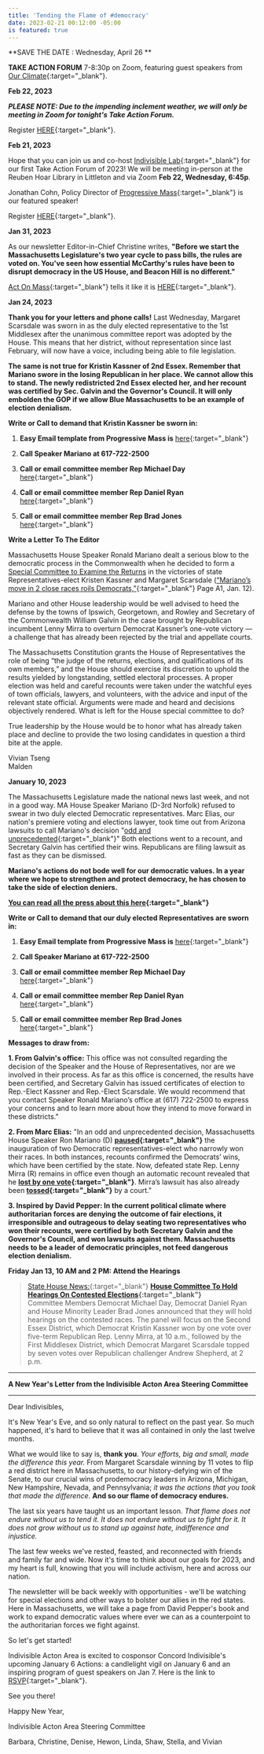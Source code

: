 ```yaml
---
title: 'Tending the Flame of #democracy'
date: 2023-02-21 00:12:00 -05:00
is featured: true
---
```


**SAVE THE DATE : Wednesday, April 26 **

**TAKE ACTION FORUM**
7-8:30p on Zoom, featuring guest speakers from [Our Climate](https://ourclimate.us){:target="_blank"}.

**Feb 22, 2023**

***PLEASE NOTE: Due to the impending inclement weather, we will only be meeting in Zoom for tonight's Take Action Forum.***

Register [HERE](bit.ly/TAFFeb22){:target="_blank"}.

**Feb 21, 2023**

Hope that you can join us and co-host [Indivisible Lab](https://indivisiblelab.org){:target="_blank"} for our first Take Action Forum of 2023!  We will be meeting in-person at the Reuben Hoar Library in Littleton and via Zoom **Feb 22, Wednesday, 6:45p**.

Jonathan Cohn, Policy Director of [Progressive Mass](https://www.progressivemass.com){:target="_blank"} is our featured speaker!

Register [HERE](bit.ly/TAFFeb22){:target="_blank"}.

**Jan 31, 2023**

As our newsletter Editor-in-Chief Christine writes, **"Before we start the Massachusetts Legislature's two year cycle to pass bills, the rules are voted on.  You've seen how essential McCarthy's rules have been to disrupt democracy in the US House, and Beacon Hill is no different."**

[Act On Mass](https://actonmass.org){:target="_blank"} tells it like it is
[HERE](https://docs.google.com/document/d/1ZAUPCxH26-wkgMjrbU7LSvfiJhxw3QLYT6spjyphgho/edit?link_id=1&can_id=5b37021dbc0c923fe37b06811eb9fbb5&source=email-hop-into-the-new-year&email_referrer=email_1798877&email_subject=__the-rules-matter__){:target="_blank"}.

**Jan 24, 2023**

**Thank you for your letters and phone calls!** Last Wednesday, Margaret Scarsdale was sworn in as the duly elected representative to the 1st Middlesex after the unanimous committee report was adopted by the House. This means that her district, without representation since last February, will now have a voice, including being able to file legislation.

**The same is not true for Kristin Kassner of 2nd Essex. Remember that Mariano swore in the losing Republican in her place. We cannot allow this to stand. The newly redistricted 2nd Essex elected her, and her recount was certified by Sec. Galvin and the Governor's Council. It will only embolden the GOP if we allow Blue Massachusetts to be an example of election denialism.**

**Write or Call to demand that Kristin Kassner be sworn in:**

1. **Easy Email template from Progressive Mass is** [here](https://url1005.email.actionnetwork.org/ss/c/P8Elou2Rvc0qoMPEUZrMXcOpy_XqN4R2ZGjoK-5zZnk0CTCdzMxgqSqd7rKusgOE7izkqZQUUfgkn4WAhDlzNDCR1dm-UStY9MvTOETQ5Uppvq3l0huJEnFf2U9iXSG8EK8ocs626aq3GAEsHFPV7VLsowsB7oPQzAZInfwBg-82__fSUFuAZk-YIMtn61HMEhchZGcscvctsj9GqRIfirMAWfPjXmdfxLn8mcjhmnLtUKBiOF3QaQDEzqv0gvm0WuspznCHuuoMxyWILfxyl2BNoxD3it2bt23nS2wTXLI/3t4/sKFrEvnTQ0W1JcTlwM4TAg/h0/8Hha2DC7dL5PKR5s-AslM_HlDFUvgPp9v3UiyIuRUYU){:target="_blank"}

2. **Call Speaker Mariano at 617-722-2500**

3. **Call or email committee member Rep Michael Day** [here](https://url1005.email.actionnetwork.org/ss/c/tTBUZwcBH_2q13Ow12s-jbfYYmdayLnUPGGDfP9fWbDw07UAOti2btln68IrkYR2AF2aqgOuiixJoZldzoi_V33W8s8__7s8LMVuoEmC4zZk3VSON2dcAc2blG6huj-ZP8bqwXpnI00u7PnEvEhNdnDS7zcrZvE6zHIb4GT0d1XIaSz5zAWnYlCSI3C6-P8H0HvIGA4Dzyz9xx4T3GpqkOtUhWFmrvEkmNSLlFmsUowLaHFGnWbZT3RLaCkCybyWGQe3IMOIztdgGrzBxzNNbgrO6GzE3r2L3RBWVwI1X9I2cCM37fCIq7pGUl_eE76W/3t4/sKFrEvnTQ0W1JcTlwM4TAg/h1/SjTeT8T0Jxgxd6hM6Vb0O3IgUmeT3OOOyDU-A3r0r0U){:target="_blank"}

4. **Call or email committee member Rep Daniel Ryan** [here](https://url1005.email.actionnetwork.org/ss/c/tTBUZwcBH_2q13Ow12s-jbfYYmdayLnUPGGDfP9fWbDw07UAOti2btln68IrkYR2x59_03Q74aLnYSHZjugiJ0Nbrd9cKl3k-_wG4ouL_ILIJX5uXnPhnYHX_NLQkhaUv3m52LotcK7Cmb2nvnijb35KDyWj-4CnpUB2bok6EA0m4FDuPBBr4U6mTPZDTWWOE4e-CHfSui4ojR1GPw4G4lISt5AM4wqy97Sr0yj9x4KLzzd60A1BOV8JMKqPMOvxGIBoOmAd_uX3VXGcZ8DSEs5ebTl7jo44VNtYFQF--CqzbEG6mA5PG9pvic2pvO_n/3t4/sKFrEvnTQ0W1JcTlwM4TAg/h2/wOH5efFsf5vggxMH-1UAg1QyKQ23zFnD0S4Sw_dYR_o){:target="_blank"}

5. **Call or email committee member Rep Brad Jones** [here](https://url1005.email.actionnetwork.org/ss/c/tTBUZwcBH_2q13Ow12s-jbfYYmdayLnUPGGDfP9fWbDw07UAOti2btln68IrkYR2WwdwAZolEisTNr6Y2EkOIpvDNdfcX5lhWbWFldPxAqDYGylQaJbutW6A2328Ho-YjbMffPx7CvPWzuJ0ZHKdBtxP03KRQaroIAWSO8_mLCBTBEyeVUvIr9hc-dr8pYNMzH9g-SGB4q2arVl7-CpnOsFo2YrTul_FVfGoX-UrezbjGV_tLKsP-s3T-IhGhr5VS6VWD79kjwxD-e_OMekGY9dsfrb36BgamRW5YMp0hMHhaPBIUr3L_AdMdN5bpdfc/3t4/sKFrEvnTQ0W1JcTlwM4TAg/h3/ubFWIOkmf1csa9FKAERvopAjv8w6ErRVK4Pqx-4Ft68){:target="_blank"}

**Write a Letter To The Editor**

Massachusetts House Speaker Ronald Mariano dealt a serious blow to the democratic process in the Commonwealth when he decided to form a [Special Committee to Examine the Returns](https://www.bostonglobe.com/2023/01/03/metro/mass-house-leaders-say-theyll-delay-swearing-two-democrats-review-legal-issues-raised-by-gop-opponents/?p1=BGSearch_Overlay_Results&p1=Article_Inline_Text_Link) in the victories of state Representatives-elect Kristen Kassner and Margaret Scarsdale ([“Mariano’s move in 2 close races roils Democrats,”](https://www.bostonglobe.com/2023/01/11/metro/no-election-is-safe-amid-rise-election-deniers-house-decision-delay-democrats-swearing-in-touches-nerve-party/?p1=Article_Inline_Text_Link){:target="_blank"} Page A1, Jan. 12).

Mariano and other House leadership would be well advised to heed the defense by the towns of Ipswich, Georgetown, and Rowley and Secretary of the Commonwealth William Galvin in the case brought by Republican incumbent Lenny Mirra to overturn Democrat Kassner’s one-vote victory — a challenge that has already been rejected by the trial and appellate courts.

The Massachusetts Constitution grants the House of Representatives the role of being “the judge of the returns, elections, and qualifications of its own members,” and the House should exercise its discretion to uphold the results yielded by longstanding, settled electoral processes. A proper election was held and careful recounts were taken under the watchful eyes of town officials, lawyers, and volunteers, with the advice and input of the relevant state official. Arguments were made and heard and decisions objectively rendered. What is left for the House special committee to do?

True leadership by the House would be to honor what has already taken place and decline to provide the two losing candidates in question a third bite at the apple.

Vivian Tseng\
Malden

**January 10, 2023**

The Massachusetts Legislature made the national news last week, and not in a good way. MA House Speaker Mariano (D-3rd Norfolk) refused to swear in two duly elected Democratic representatives. Marc Elias, our nation's premiere voting and elections lawyer, took time out from Arizona lawsuits to call Mariano's decision "[odd and unprecedented](https://url1005.email.actionnetwork.org/ss/c/CMxF4nARlf6wAFa1PSfv0pxLN8zuXd485gHNRhmg2sYw43yClpkMs5eWxZIdyLSbAro56jUnh-Hij8sYdXKncSpTvm5BMGco3SftIxQE2EQTJ9Eq9MDw_IJjwWhVLElDWTQoPg-JwcFJFjcHjo50OMRTude5P9PqBmshZyVjGGjtcEXQT0eacoM3kHGZxMij82wgCcqdNGOM0n7wnrUqKJRFLCKhjr17nDxG0lRjnflLOzGx7LtGpqyQYXq59G64Sc1SqE3VmRpBusW8x35ddMpyZ2pqD2hP9SlXco-HjlYZ5NstTOBZ_9d7S9mZpTD0VRQYYIfL3ZG2RL97ZOxrBxp4cEtu0Dbn8oiJh6H97dCOCZw51wF4Jr3MneMZnGGba2PUTl_pPDBs11vbatZS6Q/3sq/1IGUSOXBRSag293M1MBGpQ/h0/l13FHzawNwhb0UEwhEwYjKIhFNQlQeYm9WTDsw_QCCQ){:target="_blank"}" Both elections went to a recount, and Secretary Galvin has certified their wins. Republicans are filing lawsuit as fast as they can be dismissed.

**Mariano's actions do not bode well for our democratic values. In a year where we hope to strengthen and protect democracy, he has chosen to take the side of election deniers.**

**[You can read all the press about this here](https://url1005.email.actionnetwork.org/ss/c/CMxF4nARlf6wAFa1PSfv0pxLN8zuXd485gHNRhmg2sYw43yClpkMs5eWxZIdyLSbAro56jUnh-Hij8sYdXKncSpTvm5BMGco3SftIxQE2EQTJ9Eq9MDw_IJjwWhVLElDWTQoPg-JwcFJFjcHjo50OGhW7OCf7PlxOwiV0R0EcJ_Xd5c6iSto-_4mlUG_M-xGkMbTyq7kUO8FV_or76HgQcE1BLiX_D-q2677aextiItVvYVcVf0itWbO86d1v6GhU2wL_bMv5m_F564veayLS_sV6VdKdpyWGij1dpCRYHGE6vnhwCan9ccONMNTks9feRijUr3axlOfM5-eVlSWShKsrh62lyCVQoRmalbj9YzcSYO0X40xT5mCICTR4cENK_NEgeQdVpM5uWrZ3lw3EQ/3sq/1IGUSOXBRSag293M1MBGpQ/h1/nq_Q0aHdXu-ZIhArnlk_ksLftwwubgz2XFtPB8BEEFg){:target="_blank"}**

**Write or Call to demand that our duly elected Representatives are sworn in:**

1. **Easy Email template from Progressive Mass is** [here](https://url1005.email.actionnetwork.org/ss/c/P8Elou2Rvc0qoMPEUZrMXcOpy_XqN4R2ZGjoK-5zZnk0CTCdzMxgqSqd7rKusgOE7izkqZQUUfgkn4WAhDlzNDCR1dm-UStY9MvTOETQ5Uppvq3l0huJEnFf2U9iXSG8n_PKKMnvrZZy6T5j-I1e4vM3RcHdNQJ74KSR_Vdu2aXw2BqF3q5rRC28sBr9T_C-ff9VCS--j6xCcx3Pn7qO5YgSqxpqCzUMMd0EdE-9qYpxGHvSOwLpX7wn5TrkpbeA2IDX2cDessze36LgIjeKPZ7-izamUJ_gcIm7H2WAzDLytsjCMf3Ufsphqb9xw7Rp/3sq/1IGUSOXBRSag293M1MBGpQ/h2/CddME7U9wl0jOXFMfmtaHC-NRIJBpukJX_xShQPWHMw){:target="_blank"}

2. **Call Speaker Mariano at 617-722-2500**

3. **Call or email committee member Rep Michael Day** [here](https://url1005.email.actionnetwork.org/ss/c/tTBUZwcBH_2q13Ow12s-jbfYYmdayLnUPGGDfP9fWbDw07UAOti2btln68IrkYR2AF2aqgOuiixJoZldzoi_V-QZ1TO0XKCiZtaGJiSo1WSr9MrM3zkUs87fvS_PayLIPRzNZBC52kHgaJW84j_MYVjkJg-06XGS38PHK_dmcQ9l-yKaD_Xqei6U-hqlQXDfL-OnbcWcNpgOWo1wD4dw6UGFCdCKmWVNkjMmG7XJX-mAJKAnoevJ8-7Tg69IjefqadL7KWsD71Q97LZzDXkPLwfhOVcXJGvPBuUDPPFz8vSD3MASuKKxaLqlBQ_v3dXuaI1J1mbwh1NgAUzUSds4Xw/3sq/1IGUSOXBRSag293M1MBGpQ/h3/CJcbhnJ1XdVo5zyXHNOFeUgeW8McLmRSDiWimCYTSiQ){:target="_blank"}

4. **Call or email committee member Rep Daniel Ryan** [here](https://url1005.email.actionnetwork.org/ss/c/tTBUZwcBH_2q13Ow12s-jbfYYmdayLnUPGGDfP9fWbDw07UAOti2btln68IrkYR2x59_03Q74aLnYSHZjugiJ6ZC4Wj1Sfh6n3MmE3hSRSxRuMFHoo6g0dVeQq-rdb-2YvKOFn2iijkSEdj3i2keJQtJlRp5H7wuE9IV-JDc6ymyJoqcCCTR1hVkhOHuVXkwYhyD4Sps6AhPQOAzzNTvRKV0Paf8yocM3NdyBDJuwdxyONvUnJ3BQBXOcVsMZrsA1OufC9ZfBRhQsnK5SRSLroWPCqODNp1Ffe8NFOLQOGIV8v-wFt7C6gNOXkSDQ64Gm4WCRbx5rGnn1juAIcBbTg/3sq/1IGUSOXBRSag293M1MBGpQ/h4/q9Yy1MWiuVFuPL-aneUP0Gt1VTP2fd4NK76s6xE68NE){:target="_blank"}

5. **Call or email committee member Rep Brad Jones** [here](https://url1005.email.actionnetwork.org/ss/c/tTBUZwcBH_2q13Ow12s-jbfYYmdayLnUPGGDfP9fWbDw07UAOti2btln68IrkYR2WwdwAZolEisTNr6Y2EkOIkpLXEweJIn5_inOb_sTKLml_KVmDUq44UiEhXmb3fa9K3nSNRJ1Zu8HJysRB5HayIMV9V4HESS2LG8ZXuipHk5FUCb1PtKG3ZRyxZN2oydwojT7GYrF9jJxn6pqwxFivfNjtcNK4VVw02InnvzVeYAQzbcx04va0SQfzKTxU_AQgt_2_Jsui4bMm58jaMOSanR-7llFl0piKLX7qdJokwW95aOGRv493wNnhh0lqnsrQR-sMLDN_ruijSZWIXUmpA/3sq/1IGUSOXBRSag293M1MBGpQ/h5/L3LvuOLg3kmVb-GRxQJWrYMq7yUYhUTtP1qXMmw6nf8){:target="_blank"}

**Messages to draw from:**

**1. From Galvin's office:**  This office was not consulted regarding the decision of the Speaker and the House of Representatives, nor are we involved in their process. As far as this office is concerned, the results have been certified, and Secretary Galvin has issued certificates of election to Rep.-Elect Kassner and Rep.-Elect Scarsdale. We would recommend that you contact Speaker Ronald Mariano’s office at (617) 722-2500 to express your concerns and to learn more about how they intend to move forward in these districts."

**2. From Marc Elias:** "In an odd and unprecedented decision, Massachusetts House Speaker Ron Mariano (D) **[paused](https://url1005.email.actionnetwork.org/ss/c/Mqag7sW8TIW-nixyBdulQqB8JL1AHpxIajPmjnOKG-gEVlwj47TsqwAEvZzPvzDnxJz5mLY3TYWvV5PWM-EnF3plmlvzvLx8tPBwEceJzY-0XAWOSsD2iEs1eTuXAz-vkUFPWaOivMFsZniq1Ytvmw3Ji3wjk6SL0HjtdbSO-6VDaKW2JGw6TecMCbTEJ4wHQVCuPw9A9LGLqqoc_ltW9e0fElNgRzx6ZgmWPYnjhWtlogK8lPlFJiia9xtV0KET8bxxbX4TqZxpO9QoyKOH7GjZGoMAsArIgDDph14WvTGRbwXOPd1dYTjE9mWz8Q6f1yc8TGSgbW-fkRk79SqUMlGcH0g0w5SeSYrYBiu3L5nd3iA-ml-E1ScQtrn6jPD93klrWk4KOWuEv1eXO8AK3nobO5JWJYJ9YdPbFgtcPfaPxKgGZkkZe02jXaK9jq0ax6073RhqEhBPtcSzL7t9oGBbe_LR0PLGzsa6iDStLzfCPl4yrXPl_JQlryWF4mh77bVl3uPvskbOjZCqw-aXTHpF5cdrjK1zNCxJd3L_VY1pzeX51VBo2rQCqc612lnbHHOjhRTc2B8gbHrz29hJQXBSsPCFV79-kT84U6l5vt7dgoMfa-Z2T82AB6cMtZgxO3lwXDZTO5jkBJ-zyyXxTs0RjOKJkQSuaAiSh8p-p36-aBZZhmyY7DTGWHLSk0sGpwuT6h8ScWRSgy5OUhcochyqoa1idOuvnYl__xWrFGGJBwm1xLpDY5Qod92lfaARNZ-SG3oqmPWZmMI67cixWB9gsrJtOii1rJN5xjuwdbKvNXcGdXrFRj0opGmke7-t1eZtT4e8CBZ8zVP7s2wpew/3sq/1IGUSOXBRSag293M1MBGpQ/h6/5pg5rKDre7cnqIvWU8uan9KrdaH8qXojDcOJQKmbHOE){:target="_blank"}** the inauguration of two Democratic representatives-elect who narrowly won their races. In both instances, recounts confirmed the Democrats’ wins, which have been certified by the state. Now, defeated state Rep. Lenny Mirra (R) remains in office even though an automatic recount revealed that he **[lost by one vote](https://url1005.email.actionnetwork.org/ss/c/Mqag7sW8TIW-nixyBdulQqB8JL1AHpxIajPmjnOKG-iRt4XLFuhG4LDKbB2yDsm5ZntAbpr1oVe5Kjv_vkghhq6HBiWYQJXnkYvuq8Mj60eqMAEOME41fd-a1MIJQWLLtzngSQQIcqizd9QjM75M0V9pbrNpuh9UCpxSntkODFxEzu8XfTDe6cBMOod87l9in7w63QgJOFI5VPeHeClpbwjwqS3xYBYhG_1TvVzNpwmFAWH-SzNf2vnfO1xxEIPQ6-YSCUzkZMHVJRyX98D768-FgEF78oCMgG_McYzIbJasbCYSWFrz0mh6TKNzlj_RW6_qXLCW2phAewcUWjSEHySnnEhkzgramM8lote5Fhe2iAbDvGtcyhvKD21NeAFMI1A5ZHzWFygxEVMIpR3ZfVP-sTUi0HVdfZP3mcH-6jf2x7Vo-fpURuBDLHZFnccv3xCB0rg0NC0Z6ahvaQvXZC72T5ZlwITAgYS9J3kg2dIQwOzNGmWv4LGzxnOpUq2DsK6cbeZu2T1g3cxkNWJOFBYS_BbSmKVpMhKwHrcrNeGTIezyGR3QvIAYDcsx6fZeKB7eO3EIxqyyRMkkl2uUAJ1nFmw2vp_5fnbhlhdRnJo2NldbC9CtbULY-aGY5SQv4ZgYNhAThJZKjYNbBq9e0KFRZVAJVLAgfgcbNnVrVsfavUH1j1q1Rvg8SL4o8XrO7m81NJVnux35TOlCIamyggcZ90kBGzTitWTFkjWoEr5w8HxuXMHCBk1cmjDzMHcia3QYvD3LtO_yuh4YDCig0Y8_rJf0Xn9-xxwymQ--BhG6nJ2ngA_43k4W8A975xHfU7hCJ2NprdD2weu1I8jKj1UxFZMHEnahv3FmtXzYtFE/3sq/1IGUSOXBRSag293M1MBGpQ/h7/Tmt0NvvINg1OY9dfWKT0bIEka6i8994H9m0BH7zG7b8){:target="_blank"}**. Mirra’s lawsuit has also already been **[tossed](https://url1005.email.actionnetwork.org/ss/c/Mqag7sW8TIW-nixyBdulQqB8JL1AHpxIajPmjnOKG-hWmjFNmO7Ggpj2mti7qIP3ShzERGYlxsSUnG39aRy0TlPx4ZXJp5Wl9n-bKBjut_ucuzynEVBfvTfZhpGUW45yyKPRFUCR_Pi63822GcLOiRoC5Y3f2NRHOJIiYXG0w6uLrf_-8Vs7om1XExs5-jahggPO8raguqmd36gwjNlqLwL-erTIjmx0PWvnt2EBEGxik-SV86N1CgrPMGOtlTXbX-sqAhFwYRhHDHfxkZflp3m2m23bhvtRxk0wUD45lZZp6MtE98ljok62ExNnj80L052nQfiDzXnsLbpr0iANIKfYTpAb_J5BQy7a5kjK-EyDLHLm6p8cLBW9EFYr0bHIASB0MFNenkF8balxKQM0wiaeaGVBK3sawococxd9FB4oB72hO0pYlvhDDsG5AjBEnhFsDakRSuERCrwSWapYe2B1qIQ6KzRGkYiG3u4S7MFrrhUhm9wDlMlapT27U8bwwycI6oWlwDLJgfTNPO-h73ia7OWYI_8wbvXDEnXC7L7j-Fecrk81XfyYFpncGag0KsEyxG6aSAzYorC1btPRySoOmubu4VNsxahdyc_WRaAFQDyJCSBbIJGKbP5yXMzfHRvccQn7ftwxAPTqSE0bjRULbNQ_qCfjgBW7GWZpbzrmyms6GkMeT4rgrjxfe5qq_9O5Ls3L4U00e69JpAwKFnfR696dtVdcCMswyuB-WC_XA0wIbYEpZ4lDM1fEGlvPvuYg-AYoXTAetKXpVyBul5oFRppybf9Phbp0rvav4WWWlBjjYVAwxLa-Jt0ZK1OCA4QKDGBiPQkZjtQKEVlh2JA2F5adBBcaCE7mwwAMVeA/3sq/1IGUSOXBRSag293M1MBGpQ/h8/n7gAQ4P-yLJO2nLFZCJU-cSXDyW7yhykcpyCMHUTHkQ){:target="_blank"}** by a court."

**3. Inspired by David Pepper: In the current political climate where authoritarian forces are denying the outcome of fair elections, it irresponsible and outrageous to delay seating two representatives who won their recounts, were certified by both Secretary Galvin and the Governor's Council, and won lawsuits against them. Massachusetts needs to be a leader of democratic principles, not feed dangerous election denialism.**

**Friday Jan 13, 10 AM and 2 PM: Attend the Hearings**

> [State House News:](https://url1005.email.actionnetwork.org/ss/c/CMxF4nARlf6wAFa1PSfv0pxLN8zuXd485gHNRhmg2sYw43yClpkMs5eWxZIdyLSbAro56jUnh-Hij8sYdXKncSpTvm5BMGco3SftIxQE2EQTJ9Eq9MDw_IJjwWhVLElDWTQoPg-JwcFJFjcHjo50OPssM6f4E7IgwLrmUWIeINLcN72CBAHcrbUblu-zvuY5k7eqQLRSrZFMUkBr56_Gw5xkDu8jgvSK1-wtNWZdnxXb5CRT0yC1KUM4Geldg9M7GrS5umKIPAS-eWBQAjGcsJ-sa_Rw347ONtI_uWFNebE8LzM38Fa62zJSaFgY-FgmztitaZioMj6wokifve9FaNAWKoPg7mzcm6tMIxq_phvExAI2gNbYc0nvqmssYy3bv34RCC5Dj1aW93bqFIuBGw/3sq/1IGUSOXBRSag293M1MBGpQ/h9/NQ3tmFH5A8EMrnDHAEWIUgZpH_w5-rkyc_b7KJ_ZvHE){:target="_blank"} **[House Committee To Hold Hearings On Contested Elections](https://url1005.email.actionnetwork.org/ss/c/CMxF4nARlf6wAFa1PSfv0pxLN8zuXd485gHNRhmg2sYw43yClpkMs5eWxZIdyLSbAro56jUnh-Hij8sYdXKncSpTvm5BMGco3SftIxQE2EQTJ9Eq9MDw_IJjwWhVLElDWTQoPg-JwcFJFjcHjo50OCZdKREyW95NBwQYxgrgxJ1-byC7CEjcV5QmnHtiSKxV-iRzEUTnIK4M0VA2GWkXUT8lOSPVkmZMRGxBuQvWMrMGXBMmygXkmqmx_EkeHsbwIIxncoFWRRU45m7KeVH3KhfnToXVRqAhmDu7HnNrppq30xFtft1ZJC7kZy5pL8pX07Gn4av-Z34fI99Hi1qdGezR3nngN6z072395tnbKlOuX9f4ONtb8c6WIlX41C2tl8lhbKcKviyoizlUtc4jaA/3sq/1IGUSOXBRSag293M1MBGpQ/h10/kZ1_JTfygRuJ8MGskmzcDG-SUJQH3yVPtva_9BbwFwo){:target="_blank"}**\
> Committee Members Democrat Michael Day, Democrat Daniel Ryan and House Minority Leader Brad Jones announced that they will hold hearings on the contested races. The panel will focus on the Second Essex District, which Democrat Kristin Kassner won by one vote over five-term Republican Rep. Lenny Mirra, at 10 a.m., followed by the First Middlesex District, which Democrat Margaret Scarsdale topped by seven votes over Republican challenger Andrew Shepherd, at 2 p.m.

---

**A New Year's Letter from the Indivisible Acton Area Steering Committee**

---

Dear Indivisibles,

It's New Year's Eve, and so only natural to reflect on the past year. So much happened, it's hard to believe that it was all contained in only the last twelve months.

What we would like to say is, **thank you**. *Your efforts, big and small, made the difference this year.* From Margaret Scarsdale winning by 11 votes to flip a red district here in Massachusetts, to our history-defying win of the Senate, to our crucial wins of prodemocracy leaders in Arizona, Michigan, New Hampshire, Nevada, and Pennsylvania; *it was the actions that you took that made the difference*. **And so our flame of democracy endures.**

The last six years have taught us an important lesson. *That flame does not endure without us to tend it. It does not endure without us to fight for it. It does not grow without us to stand up against hate, indifference and injustice.*

The last few weeks we've rested, feasted, and reconnected with friends and family far and wide.  Now it's time to think about our goals for 2023, and my heart is full, knowing that you will include activism, here and across our nation.

The newsletter will be back weekly with opportunities - we'll be watching for special elections and other ways to bolster our allies in the red states.  Here in Massachusetts, we will take a page from David Pepper's book and work to expand democratic values where ever we can as a counterpoint to the authoritarian forces we fight against.

So let's get started!

Indivisible Acton Area is excited to cosponsor Concord Indivisible's upcoming January 6 Actions:  a candlelight vigil on January 6 and an inspiring program of guest speakers on Jan 7.  Here is the link to [RSVP](https://www.mobilize.us/jan6hearings/event/546047/?link_id=2&can_id=5b37021dbc0c923fe37b06811eb9fbb5&source=email-tell-gov-elect-healey-to-protect-mature-trees&email_referrer=email_1776384&email_subject=_grow-our-strength-by-tending-the-flame-of-democracy_){:target="_blank"}.

See you there!

Happy New Year,

Indivisible Acton Area Steering Committee

Barbara, Christine, Denise, Hewon, Linda, Shaw, Stella, and Vivian